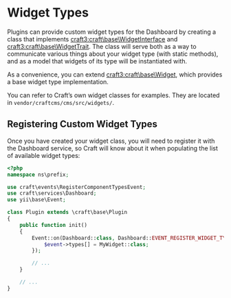 # Widget Types

Plugins can provide custom widget types for the Dashboard by creating a class that implements <craft3:craft\base\WidgetInterface> and <craft3:craft\base\WidgetTrait>. The class will serve both as a way to communicate various things about your widget type (with static methods), and as a model that widgets of its type will be instantiated with.

As a convenience, you can extend <craft3:craft\base\Widget>, which provides a base widget type implementation.

You can refer to Craft’s own widget classes for examples. They are located in `vendor/craftcms/cms/src/widgets/`.

## Registering Custom Widget Types

Once you have created your widget class, you will need to register it with the Dashboard service, so Craft will know about it when populating the list of available widget types:

```php
<?php
namespace ns\prefix;

use craft\events\RegisterComponentTypesEvent;
use craft\services\Dashboard;
use yii\base\Event;

class Plugin extends \craft\base\Plugin
{
    public function init()
    {
        Event::on(Dashboard::class, Dashboard::EVENT_REGISTER_WIDGET_TYPES, function(RegisterComponentTypesEvent $event) {
            $event->types[] = MyWidget::class;
        });

        // ...
    }

    // ...
}
```
